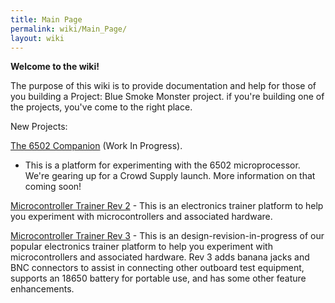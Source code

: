 ```yaml
---
title: Main Page
permalink: wiki/Main_Page/
layout: wiki
---
```


<strong>Welcome to the wiki!</strong>

The purpose of this wiki is to provide documentation and help for those
of you building a Project: Blue Smoke Monster project. if you're
building one of the projects, you've come to the right place.

New Projects:

[The 6502 Companion](/wiki/The_6502_Companion "wikilink") (Work In Progress).
- This is a platform for experimenting with the 6502 microprocessor.
We're gearing up for a Crowd Supply launch. More information on that
coming soon!

[Microcontroller Trainer Rev
2](/wiki/Microcontroller_Trainer_Rev_2 "wikilink") - This is an electronics
trainer platform to help you experiment with microcontrollers and
associated hardware.

[Microcontroller Trainer Rev
3](/wiki/Microcontroller_Trainer_Rev_3 "wikilink") - This is an
design-revision-in-progress of our popular electronics trainer platform
to help you experiment with microcontrollers and associated hardware.
Rev 3 adds banana jacks and BNC connectors to assist in connecting other
outboard test equipment, supports an 18650 battery for portable use, and
has some other feature enhancements.
